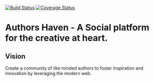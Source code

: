 [![Build Status](https://travis-ci.org/andela/coding-geeks-ah-frontend.svg?branch=develop)](https://travis-ci.org/andela/coding-geeks-ah-frontend) [![Coverage Status](https://coveralls.io/repos/github/andela/coding-geeks-ah-frontend/badge.svg)](https://coveralls.io/github/andela/coding-geeks-ah-frontend)

# Authors Haven - A Social platform for the creative at heart.

## Vision

Create a community of like minded authors to foster inspiration and innovation
by leveraging the modern web.
